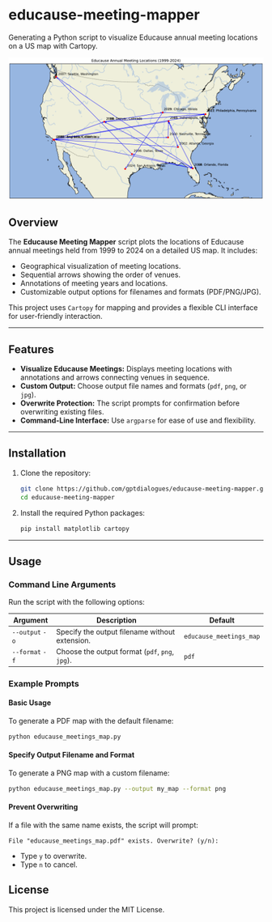 # educause-meeting-mapper

Generating a Python script to visualize Educause annual meeting locations on a US map with Cartopy.

<img src="educause_meetings_map.png" alt="Educause Meetings Map" width="650"/>

## Overview

The **Educause Meeting Mapper** script plots the locations of Educause annual meetings held from 1999 to 2024 on a detailed US map. It includes:

- Geographical visualization of meeting locations.
- Sequential arrows showing the order of venues.
- Annotations of meeting years and locations.
- Customizable output options for filenames and formats (PDF/PNG/JPG).

This project uses `Cartopy` for mapping and provides a flexible CLI interface for user-friendly interaction.

---

## Features

- **Visualize Educause Meetings:** Displays meeting locations with annotations and arrows connecting venues in sequence.
- **Custom Output:** Choose output file names and formats (`pdf`, `png`, or `jpg`).
- **Overwrite Protection:** The script prompts for confirmation before overwriting existing files.
- **Command-Line Interface:** Use `argparse` for ease of use and flexibility.

---

## Installation

1. Clone the repository:
   ```bash
   git clone https://github.com/gptdialogues/educause-meeting-mapper.git
   cd educause-meeting-mapper
   ```

2. Install the required Python packages:
   ```bash
   pip install matplotlib cartopy
   ```

---

## Usage

### Command Line Arguments

Run the script with the following options:

| Argument       | Description                                    | Default                       |
|----------------|------------------------------------------------|-------------------------------|
| `--output` `-o`| Specify the output filename without extension. | `educause_meetings_map`       |
| `--format` `-f`| Choose the output format (`pdf`, `png`, `jpg`).| `pdf`                         |

### Example Prompts

#### Basic Usage
To generate a PDF map with the default filename:
```bash
python educause_meetings_map.py
```

#### Specify Output Filename and Format
To generate a PNG map with a custom filename:
```bash
python educause_meetings_map.py --output my_map --format png
```

#### Prevent Overwriting
If a file with the same name exists, the script will prompt:
```
File "educause_meetings_map.pdf" exists. Overwrite? (y/n):
```
- Type `y` to overwrite.
- Type `n` to cancel.

## License

This project is licensed under the MIT License.
